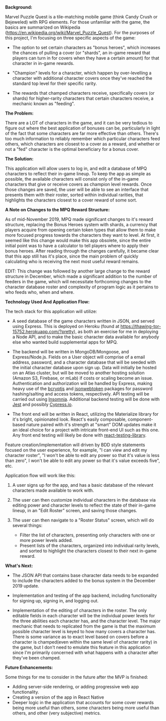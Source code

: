 **Background:** 

Marvel Puzzle Quest is a tile-matching mobile game (think Candy Crush or Bejeweled) with RPG elements. For those unfamiliar with the game, the basics are summarized on Wikipedia (https://en.wikipedia.org/wiki/Marvel_Puzzle_Quest). For the purposes of this project, I'm focusing on three specific aspects of the game:

+ The option to set certain characters as "bonus heroes", which increases the chances of pulling a cover (or "shards", an in-game reward that players can turn in for covers when they have a certain amount) for that character in in-game rewards.

+ "Champion" levels for a character, which happen by over-levelling a character with additional character covers once they've reached the standard top level for their specific rarity.

+ The rewards that champed characters receive, specifically covers (or shards) for higher-rarity characters that certain characters receive, a mechanic known as "feeding".

**The Problem:** 

There are a LOT of characters in the game, and it can be very tedious to figure out where the best application of bonuses can be, particularly in light of the fact that some characters are far more effective than others. There's too much information to reliably remember which particular characters feed others, which characters are closest to a cover as a reward, and whether or not a "fed" character is the optimal beneficiary for a bonus cover.

**The Solution:** 

This application will allow users to log in, and edit a database of MPQ characters to reflect their in-game lineup. To keep the app as simple as possible, the available characters will consist only of the in-game characters that give or receive covers as champion level rewards. Once those changes are saved, the user will be able to see an interface that presents them with their roster, sorted within individual rarities, that highlights the characters closest to a cover reward of some sort.

**A Note on Changes to the MPQ Reward Structure:**

As of mid-November 2019, MPQ made significant changes to it's reward structure, replacing the Bonus Heroes system with shards, a currency that players acquire from opening certain token types that allow them to make more focused progress towards the characters they want to level. At first, it seemed like this change would make this app obsolete, since the entire initial point was to have a calculator to tell players where to apply their bonus heroes. After reading through the changes carefully, it became clear that this app still has it's place, since the main problem of quickly calculating who is receiving the next most useful reward remains. 

EDIT: This change was followed by another large change to the reward structure in December, which made a significant addition to the number of feeders in the game, which will necessitate forthcoming changes to the character database roster and complexity of program logic as it pertains to who feeds who, when and where.

**Technology Used And Application Flow:** 

The tech stack for this application will utilize:

+ A seed database of the game characters written in JSON, and served using Express. This is deployed on Heroku (found at https://thawing-tor-15752.herokuapp.com/?pretty), as both an exercise for me in deploying a Node API, and to make the basic character data available for anybody else who wanted build supplemental apps for MPQ.

+ The backend will be written in MongoDB/Mongoose, and Express/Node.js. Fields on a User object will comprise of a email address, password, and a character database that will be seeded with the initial character database upon sign up. Data will initially be hosted on an Atlas cluster, but will be moved to another hosting solution (Amazon S3, Firebase, or mLab) if costs or scaling become an issue. Authentication and authorization will be handled by Express, making heavy use of the [bcryptjs](https://www.npmjs.com/package/bcryptjs) and [jsonwebtoken](https://www.npmjs.com/package/jsonwebtoken) packages for password hashing/salting and access tokens, respectively.
API testing will be carried out using [Insomnia](https://insomnia.rest/). Additional backend testing will be done with [Jest](https://jestjs.io/) and possibly [Cypress.io](https://www.cypress.io/).

+ The front end will be written in React, utilizing the Materialize library for it's bright, opinionated look. React's easily composable, component-based nature paired with it's strength at "smart" DOM updates make it an ideal choice for a project with intricate front-end UI such as this one. Any front end testing will likely be done with [react-testing-library](https://testing-library.com/docs/react-testing-library/intro). 

Feature creation/implementation will driven by BDD style statements focused on the user experience, for example, "I can view and edit my character roster", "I won't be able to edit any power so that it's value is less than zero", I won't be able to edit any power so that it's value exceeds five", etc.

Application flow will work like this:

1) A user signs up for the app, and has a basic database of the relevant characters made available to work with.
2) The user can then customize individual characters in the database via editing power and character levels to reflect the state of their in-game lineup, in an "Edit Roster" screen, and saving those changes.
3) The user can then navigate to a "Roster Status" screen, which will do several things:
   
   + Filter the list of characters, presenting only characters with one or more power levels added.
   + Present lists of the characters, organized into individual rarity levels, and sorted to highlight the characters closest to their next in-game reward.


**What's Next:**

+ The JSON API that contains base character data needs to be expanded to include the characters added to the bonus system in the December 2019 update.

+ Implementation and testing of the app backend, including functionality for signing up, signing in, and logging out. 

+ Implementation of the editing of characters in the roster. The only editable fields in each character will be the individual power levels for the three abilities each character has, and the character level. The major mechanic that needs to replicated from the game is that the maximum possible character level is keyed to how many covers a character has. There is some variance as to exact level based on covers before a character is champed(even within the same level of character rarity) in the game, but I don't need to emulate this feature in this application since I'm primarily concerned with what happens with a character after they've been champed. 

**Future Enhancements:**

Some things for me to consider in the future after the MVP is finished:
+ Adding server-side rendering, or adding progressive web app functionality. 
+ Creating a version of the app in React Native
+ Deeper logic in the application that accounts for some cover rewards being more useful than others, some characters being more useful than others, and other (very subjective) metrics.
